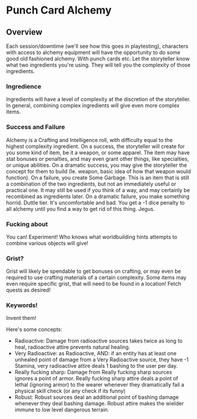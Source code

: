 # Punch Card Alchemy

## Overview
Each session/downtime (we'll see how this goes in playtesting), characters with access to alchemy equipment will have the opportunity to do some good old fashioned alchemy. With punch cards etc.
Let the storyteller know what two ingredients you're using. They will tell you the complexity of those ingredients.
### Ingredience
Ingredients will have a level of complexity at the discretion of the storyteller. In general, combining complex ingredients will give even more complex items.
### Success and Failure
Alchemy is a Crafting and Intelligence roll, with difficulty equal to the highest complexity ingredient. On a success, the storyteller will create for you some kind of item, be it a weapon, or some apparel. The item may have stat bonuses or penalties, and may even grant other things, like specialties, or unique abilities.
On a dramatic success, you may give the storyteller the concept for them to build (Ie. weapon, basic idea of how that weapon would function).
On a failure, you create Some Garbage. This is an item that is still a combination of the two ingredients, but not an immediately useful or practical one. It may still be used if you think of a way, and may certainly be recombined as ingredients later.
On a dramatic failure, you make something horrid. Duttle tier. It's uncomfortable and bad. You get a -1 dice penalty to all alchemy until you find a way to get rid of this thing. Jegus.
### Fucking about
You can! Experiment! Who knows what worldbuilding hints attempts to combine various objects will give!
### Grist?
Grist will likely be spendable to get bonuses on crafting, or may even be required to use crafting materials of a certain complexity. Some items may even require specific grist, that will need to be found in a location! Fetch quests as desired!
### Keywords!
Invent them!

Here's some concepts:  
- Radioactive: Damage from radioactive sources takes twice as long to heal, radioactive attire prevents natural healing.  
- Very Radioactive: as Radioactive, AND: if an entity has at least one unhealed point of damage from a Very Radioactive source, they have -1 Stamina, very radioactive attire deals 1 bashing to the user per day.  
- Really fucking sharp: Damage from Really fucking sharp sources ignores a point of armor. Really fucking sharp attire deals a point of lethal (ignoring armor) to the wearer whenever they dramatically fail a physical skill check (or any check if its funny)  
- Robust: Robust sources deal an additional point of bashing damage whenever they deal bashing damage. Robust attire makes the wielder immune to low level dangerous terrain.  
